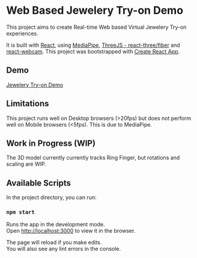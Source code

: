 # Web Based Jewelery Try-on Demo

This project aims to create Real-time Web based Virtual Jewelery Try-on experiences.

It is built with [React](https://github.com/facebook/react), using [MediaPipe](https://github.com/google/mediapipe), [ThreeJS - react-three/fiber](https://github.com/pmndrs/react-three-fiber) and [react-webcam](https://github.com/mozmorris/react-webcam).
This project was bootstrapped with [Create React App](https://github.com/facebook/create-react-app).

## Demo

[Jewelery Try-on Demo](https://main.d2ablu3msld68r.amplifyapp.com/)

## Limitations

This project runs well on Desktop browsers (>20fps) but does not perform well on Mobile browsers (<5fps). This is due to MediaPipe.

## Work in Progress (WIP)

The 3D model currently currently tracks Ring Finger, but rotations and scaling are WIP.

## Available Scripts

In the project directory, you can run:

### `npm start`

Runs the app in the development mode.\
Open [http://localhost:3000](http://localhost:3000) to view it in the browser.

The page will reload if you make edits.\
You will also see any lint errors in the console.
